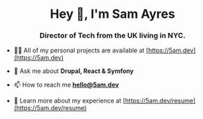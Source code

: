 <h1 align="center">Hey 👋, I'm Sam Ayres</h1>
<h3 align="center">Director of Tech from the UK living in NYC.</h3>

- 👨‍💻 All of my personal projects are available at [https://5am.dev](https://5am.dev)

- 💬 Ask me about **Drupal, React & Symfony**

- 📫 How to reach me **hello@5am.dev**

- 📄 Learn more about my experience at [https://5am.dev/resume](https://5am.dev/resume)
